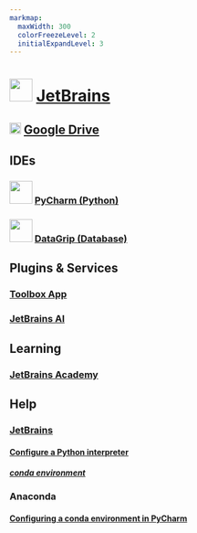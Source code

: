 ```yaml
---
markmap:
  maxWidth: 300
  colorFreezeLevel: 2
  initialExpandLevel: 3
---
```


# <img src='https://i.imgur.com/c0S3aFz.png' style='height:40px;width:auto'> [JetBrains](https://www.jetbrains.com/)

## <img src='https://canalsenior.es/wp-content/uploads/2022/09/google-drive-personas-mayores-canal-senior.png' style='height:20px;width:auto'> [Google Drive](https://drive.google.com/drive/folders/15C-ziws3yttmQnnnR7gpHs0P6uAtTXPt?usp=sharing)

## IDEs

### <img src='https://i.imgur.com/C09ElkR.png' style='height:40px;width:auto'> [PyCharm (Python)](https://www.jetbrains.com/pycharm/)

### <img src='https://i.imgur.com/xDZoLSE.png' style='height:40px;width:auto'> [DataGrip (Database)](https://www.jetbrains.com/datagrip/) 

## Plugins & Services

### [Toolbox App](https://www.jetbrains.com/toolbox-app/)
### [JetBrains AI](https://www.jetbrains.com/ai/)

## Learning

### [JetBrains Academy](https://www.jetbrains.com/academy/)

## Help

### [JetBrains](https://www.jetbrains.com/help/pycharm/getting-started.html)
#### [Configure a Python interpreter](https://www.jetbrains.com/help/pycharm/configuring-python-interpreter.html)
##### [conda environment](https://www.jetbrains.com/help/pycharm/conda-support-creating-conda-virtual-environment.html)

### Anaconda
#### [Configuring a conda environment in PyCharm](https://docs.anaconda.com/free/working-with-conda/ide-tutorials/pycharm)



